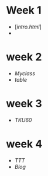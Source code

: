 # Week 1
* [*intro.html*]
* 
# week 2
* *Myclass*
* *table*
# week 3
* *TKU60*
# week 4
* *TTT*
* *Blog*
<!--stackedit_data:
eyJoaXN0b3J5IjpbMTIxNDE0NjQ3OV19
-->